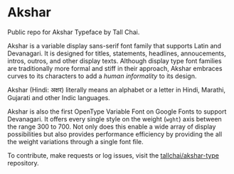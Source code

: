 # Akshar
Public repo for Akshar Typeface by Tall Chai.

Akshar is a variable display sans-serif font family that supports Latin and Devanagari.
It is designed for titles, statements, headlines, annoucements, intros, outros, and other display texts.
Although display type font families are traditionally more formal and stiff in their approach,
Akshar embraces curves to its characters to add a _human informality_ to its design.

Akshar (Hindi: अक्षर) literally means an alphabet or a letter in Hindi, Marathi, Gujarati and other Indic languages.

Akshar is also the first OpenType Variable Font on Google Fonts to support Devanagari. It offers
every single style on the weight (`wght`) axis between the range 300 to 700.
Not only does this enable a wide array of display possibilities but also provides performance efficiency
by providing the all the weight variations through a single font file.

To contribute, make requests or log issues, visit the [tallchai/akshar-type](https://github.com/tallchai/akshar-type") repository.
